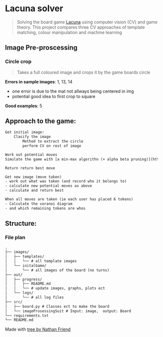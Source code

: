 # Lacuna solver
> Solving the board game [Lacuna](https://boardgamegeek.com/boardgame/386937/lacuna) using computer vision (CV) and game theory.
This project compares three CV approaches of template matching, colour manipulation and machine learning

## Image Pre-proscessing
### Circle crop
> Takes a full coloured image and crops it by the game boards circle

**Errors in sample images**: 1, 13, 14
- one error is due to the mat not allways being centered in img
- potential good idea to first crop to square

**Good examples**: 5



## Approach to the game:
```txt
Get initial image:
    Clasify the image
	    Method to extract the circle
	    perform CV on rest of image

Work out potential moves
Simulate the game with [a min-max algorithn (+ alpha beta pruning)](https://www.geeksforgeeks.org/minimax-algorithm-in-game-theory-set-4-alpha-beta-pruning/)

Return return best move

Get new image (move taken)
- work out what was taken (and record who it belongs to)
- calculate new potential moves as above
- calculate and return best 

When all moves are taken (ie each user has placed 6 tokens)
- Calculate the voranoi diagram
- and which remaining tokens are whos
```

## Structure:
### File plan
```txt
.
├── images/
│   ├── templates/
│   │   └── # all template images
│   └── initalGame/
│       └── # all images of the board (no turns)
├── out/
│   ├── progress/
│   │   ├── README.md
│   │   └── # update images, graphs, plots ect
│   └── logs/
│       └── # all log files
├── src/
│   ├── board.py # Classes ect to make the board
│   └── imageProsessingSuit # Input: image,  output: Board
└── requirements.txt
└── README.md
```
Made with [tree by Nathan Friend](https://tree.nathanfriend.io/)
